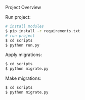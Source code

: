 Project Overview

Run project:
```bash
# install modules
$ pip install -r requirements.txt
# run project
$ cd scripts
$ python run.py
```

Apply migrations:
```bash
$ cd scripts
$ python migrate.py
```

Make migrations:
```bash
$ cd scripts
$ python migrate.py
```